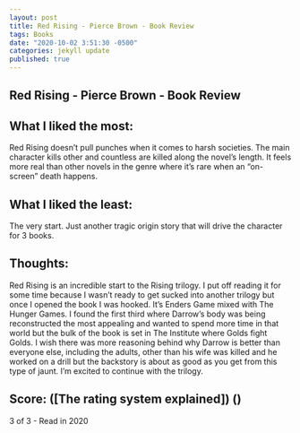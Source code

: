 ```yaml
---
layout: post
title: Red Rising - Pierce Brown - Book Review
tags: Books
date: "2020-10-02 3:51:30 -0500"
categories: jekyll update
published: true
---
```


## Red Rising - Pierce Brown - Book Review

## What I liked the most:

Red Rising doesn’t pull punches when it comes to harsh societies. The main character kills other and countless are killed along the novel’s length. It feels more real than other novels in the genre where it’s rare when an “on-screen” death happens.

## What I liked the least:

The very start. Just another tragic origin story that will drive the character for 3 books.

## Thoughts:

Red Rising is an incredible start to the Rising trilogy. I put off reading it for some time because I wasn’t ready to get sucked into another trilogy but once I opened the book I was hooked. It’s Enders Game mixed with The Hunger Games. I found the first third where Darrow’s body was being reconstructed the most appealing and wanted to spend more time in that world but the bulk of the book is set in The Institute where Golds fight Golds. I wish there was more reasoning behind why Darrow is better than everyone else, including the adults, other than his wife was killed and he worked on a drill but the backstory is about as good as you get from this type of jaunt. I’m excited to continue with the trilogy.

## Score: ([The rating system explained]) ()

3 of 3 - Read in 2020
